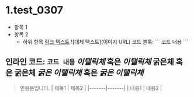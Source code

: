 # 1.test_0307
- 항목 1
- 항목 2
  - 하위 항목
[링크 텍스트](youtube.com)
![대체 텍스트](이미지 URL)
코드 블록:
\```
코드 내용
\```

인라인 코드: `코드 내용`
*이탤릭체* 혹은 _이탤릭체_
**굵은체** 혹은 __굵은체__
***굵은 이탤릭체*** 혹은 ___굵은 이탤릭체___
  ---
  > 인용문입니다.
  | 제목1 | 제목2 |
  |-------|-------|
  | 내용1 | 내용2 |
